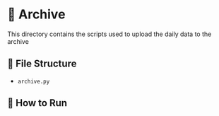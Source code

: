 # 📜 Archive

This directory contains the scripts used to upload the daily data to the archive

## 📁 File Structure

- `archive.py`
    

## 🧪 How to Run
